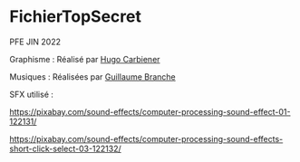 # FichierTopSecret
PFE JIN 2022



Graphisme : Réalisé par [Hugo Carbiener](https://github.com/Hugo-Carbiener)

Musiques : Réalisées par [Guillaume Branche](https://github.com/Guit0u)

SFX utilisé :

https://pixabay.com/sound-effects/computer-processing-sound-effect-01-122131/

https://pixabay.com/sound-effects/computer-processing-sound-effects-short-click-select-03-122132/

